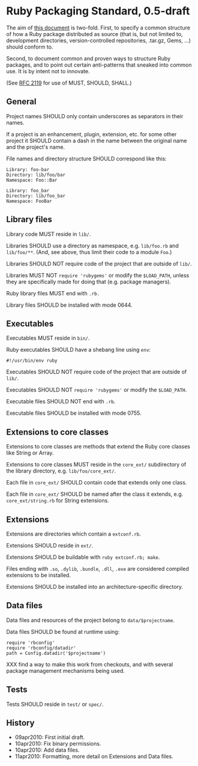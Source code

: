 Ruby Packaging Standard, 0.5-draft
==================================

The aim of [this document](http://chneukirchen.github.com/rps) is
two-fold.  First, to specify a common structure of how a Ruby package
distributed as source (that is, but not limited to, development
directories, version-controlled repositories, .tar.gz, Gems, ...)
should conform to.

Second, to document common and proven ways to structure Ruby packages,
and to point out certain anti-patterns that sneaked into common use.
It is by intent not to innovate.

(See [RFC 2119](http://www.ietf.org/rfc/rfc2119.txt) for use of
MUST, SHOULD, SHALL.)

## General

Project names SHOULD only contain underscores as separators in their names.

If a project is an enhancement, plugin, extension, etc. for some other
project it SHOULD contain a dash in the name between the original name
and the project's name.

File names and directory structure SHOULD correspond like this:

    Library: foo-bar
    Directory: lib/foo/bar
    Namespace: Foo::Bar
    
    Library: foo_bar
    Directory: lib/foo_bar
    Namespace: FooBar

## Library files

Library code MUST reside in `lib/`.

Libraries SHOULD use a directory as namespace, e.g. `lib/foo.rb` and
`lib/foo/**`.  (And, see above, thus limit their code to a module `Foo`.)

Libraries SHOULD NOT require code of the project that are outside of `lib/`.

Libraries MUST NOT `require 'rubygems'` or modify the `$LOAD_PATH`,
unless they are specifically made for doing that (e.g. package managers).

Ruby library files MUST end with `.rb.`

Library files SHOULD be installed with mode 0644.

## Executables

Executables MUST reside in `bin/`.

Ruby executables SHOULD have a shebang line using `env`:

    #!/usr/bin/env ruby

Executables SHOULD NOT require code of the project that are outside of `lib/`.

Executables SHOULD NOT `require 'rubygems'` or modify the `$LOAD_PATH`.

Executable files SHOULD NOT end with `.rb`.

Executable files SHOULD be installed with mode 0755.

## Extensions to core classes

Extensions to core classes are methods that extend the Ruby core classes like
String or Array.

Extensions to core classes MUST reside in the `core_ext/` subdirectory of the
library directory, e.g. `lib/foo/core_ext/`.

Each file in `core_ext/` SHOULD contain code that extends only one class.

Each file in `core_ext/` SHOULD be named after the class it extends, e.g.
`core_ext/string.rb` for String extensions.

## Extensions

Extensions are directories which contain a `extconf.rb`.

Extensions SHOULD reside in `ext/`.

Extensions SHOULD be buildable with `ruby extconf.rb; make`.

Files ending with `.so`, `.dylib`, `.bundle`, `.dll`, `.exe` are
considered compiled extensions to be installed.

Extensions SHOULD be installed into an architecture-specific directory.

## Data files

Data files and resources of the project belong to `data/$projectname`.

Data files SHOULD be found at runtime using:

    require 'rbconfig'
    require 'rbconfig/datadir'
    path = Config.datadir('$projectname')

XXX find a way to make this work from checkouts, and with several
package management mechanisms being used.

## Tests

Tests SHOULD reside in `test/` or `spec/`.

## History

* 09apr2010: First initial draft.
* 10apr2010: Fix binary permissions.
* 10apr2010: Add data files.
* 11apr2010: Formatting, more detail on Extensions and Data files.
